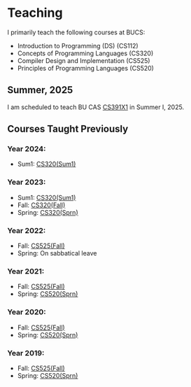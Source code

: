 # Teaching

I primarily teach the following courses at BUCS:

* Introduction to Programming (DS) (CS112)
* Concepts of Programming Languages (CS320)
* Compiler Design and Implementation (CS525)
* Principles of Programming Languages (CS520)

## Summer, 2025

I am scheduled to teach BU CAS [CS391X1](./CS391/2025Sum1/.)
in Summer I, 2025.

## Courses Taught Previously

### Year 2024:
* Sum1: [CS320(Sum1)](./CS320/2024Sum1/.)

### Year 2023:
* Sum1: [CS320(Sum1)](./CS320/2023Sum1/.)
* Fall: [CS320(Fall)](./CS320/2023Fall/.)
* Spring: [CS320(Sprn)](./CS320/2023Sprn/.)

### Year 2022:
* Fall: [CS525(Fall)](./CS525/2022Fall/.)
* Spring: On sabbatical leave

### Year 2021:
* Fall: [CS525(Fall)](./CS525/2021Fall/.)
* Spring: [CS520(Sprn)](./CS520/2021Sprn/.)

### Year 2020:
* Fall: [CS525(Fall)](./CS525/2020Fall/.)
* Spring: [CS520(Sprn)](./CS520/2020Sprn/.)

### Year 2019:
* Fall: [CS525(Fall)](./CS525/2019Fall/.)
* Spring: [CS520(Sprn)](./CS520/2019Sprn/.)
